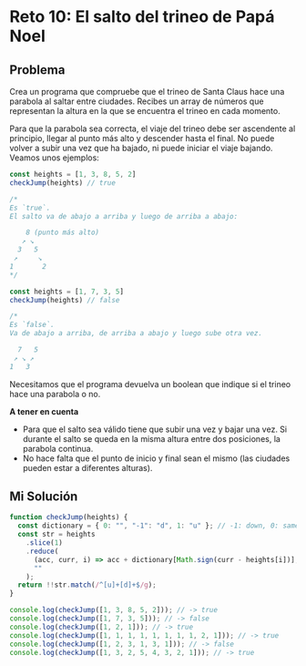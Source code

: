 # Reto 10: El salto del trineo de Papá Noel

## Problema

Crea un programa que compruebe que el trineo de Santa Claus hace una parabola al saltar entre ciudades. Recibes un array de números que representan la altura en la que se encuentra el trineo en cada momento.

Para que la parabola sea correcta, el viaje del trineo debe ser ascendente al principio, llegar al punto más alto y descender hasta el final. No puede volver a subir una vez que ha bajado, ni puede iniciar el viaje bajando. Veamos unos ejemplos:

```js
const heights = [1, 3, 8, 5, 2]
checkJump(heights) // true

/*
Es `true`.
El salto va de abajo a arriba y luego de arriba a abajo:

    8 (punto más alto)
   ↗ ↘
  3   5
 ↗     ↘
1       2
*/

const heights = [1, 7, 3, 5]
checkJump(heights) // false

/*
Es `false`.
Va de abajo a arriba, de arriba a abajo y luego sube otra vez.

  7   5
 ↗ ↘ ↗
1   3
```

Necesitamos que el programa devuelva un boolean que indique si el trineo hace una parabola o no.

**A tener en cuenta**

- Para que el salto sea válido tiene que subir una vez y bajar una vez. Si durante el salto se queda en la misma altura entre dos posiciones, la parabola continua.
- No hace falta que el punto de inicio y final sean el mismo (las ciudades pueden estar a diferentes alturas).

## Mi Solución

```js
function checkJump(heights) {
  const dictionary = { 0: "", "-1": "d", 1: "u" }; // -1: down, 0: same, 1: up
  const str = heights
    .slice(1)
    .reduce(
      (acc, curr, i) => acc + dictionary[Math.sign(curr - heights[i])],
      ""
    );
  return !!str.match(/^[u]+[d]+$/g);
}

console.log(checkJump([1, 3, 8, 5, 2])); // -> true
console.log(checkJump([1, 7, 3, 5])); // -> false
console.log(checkJump([1, 2, 1])); // -> true
console.log(checkJump([1, 1, 1, 1, 1, 1, 1, 1, 2, 1])); // -> true
console.log(checkJump([1, 2, 3, 1, 3, 1])); // -> false
console.log(checkJump([1, 3, 2, 5, 4, 3, 2, 1])); // -> true
```
